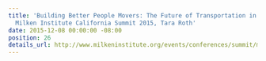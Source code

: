 ```yaml
---
title: 'Building Better People Movers: The Future of Transportation in California,
  Milken Institute California Summit 2015, Tara Roth'
date: 2015-12-08 00:00:00 -08:00
position: 26
details_url: http://www.milkeninstitute.org/events/conferences/summit/milken-institute-summit-california-2015/panel-detail/6020
---
```


